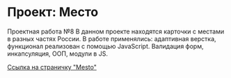 # Проект: Место

Проектная работа №8
В данном проекте находятся карточки с местами в разных частях России.
В работе применялись: адаптивная верстка, функционал реализован с помощью JavaScript.
Валидация форм, инкапсуляция, ООП, модули в JS.

[Ссылка на страничку "Mesto"](https://iuzhakova-natalia.github.io/mesto/)
